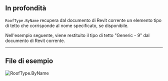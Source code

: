 ## In profondità
`RoofType.ByName` recupera dal documento di Revit corrente un elemento tipo di tetto che corrisponde al nome specificato, se disponibile.

Nell'esempio seguente, viene restituito il tipo di tetto "Generic - 9" dal documento di Revit corrente.
___
## File di esempio

![RoofType.ByName](./Revit.Elements.RoofType.ByName_img.jpg)
